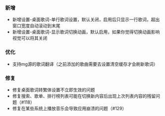### 新增

- 新增设置-桌面歌词-单行歌词设置，默认关闭，启用后只显示一行歌词，超出窗口宽度自动滚动到末尾
- 新增设置-桌面歌词-显示歌词切换动画，默认启用，如果你觉得切换动画影响视觉可以将其关闭

### 优化

- 支持mg源的歌词翻译（之前添加的歌曲需要去设置清空缓存才会刷新歌词）

### 修复

- 修复桌面歌词转繁体设置不立即生效的问题
- 修复搜索、歌单、排行榜列表可能在切换新内容后出现上次列表内容的残留问题（#118）
- 修复在某些系统上播放音乐会导致应用崩溃的问题（#129）

